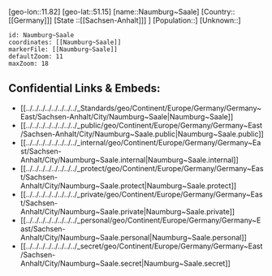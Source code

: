 ﻿---
location: [51.15,11.82]
mapzoom: [7,12] 
mapmarker: city 
type: City
tags:
- geo/City


SpocWebEntityId: 32751
isDeleted: false
confidential: public

---
[geo-lon::11.82]
[geo-lat::51.15]
[name::Naumburg~Saale]
[Country::[[Germany]]]
[State ::[[Sachsen-Anhalt]]] ]
[Population::]
[Unknown::]


```leaflet
id: Naumburg~Saale
coordinates: [[Naumburg~Saale]]
markerFile: [[Naumburg~Saale]]
defaultZoom: 11 
maxZoom: 18
```


## Confidential Links & Embeds: 
- [[../../../../../../../../_Standards/geo/Continent/Europe/Germany/Germany~East/Sachsen-Anhalt/City/Naumburg~Saale|Naumburg~Saale]] 
- [[../../../../../../../../_public/geo/Continent/Europe/Germany/Germany~East/Sachsen-Anhalt/City/Naumburg~Saale.public|Naumburg~Saale.public]] 
- [[../../../../../../../../_internal/geo/Continent/Europe/Germany/Germany~East/Sachsen-Anhalt/City/Naumburg~Saale.internal|Naumburg~Saale.internal]] 
- [[../../../../../../../../_protect/geo/Continent/Europe/Germany/Germany~East/Sachsen-Anhalt/City/Naumburg~Saale.protect|Naumburg~Saale.protect]] 
- [[../../../../../../../../_private/geo/Continent/Europe/Germany/Germany~East/Sachsen-Anhalt/City/Naumburg~Saale.private|Naumburg~Saale.private]] 
- [[../../../../../../../../_personal/geo/Continent/Europe/Germany/Germany~East/Sachsen-Anhalt/City/Naumburg~Saale.personal|Naumburg~Saale.personal]] 
- [[../../../../../../../../_secret/geo/Continent/Europe/Germany/Germany~East/Sachsen-Anhalt/City/Naumburg~Saale.secret|Naumburg~Saale.secret]] 
